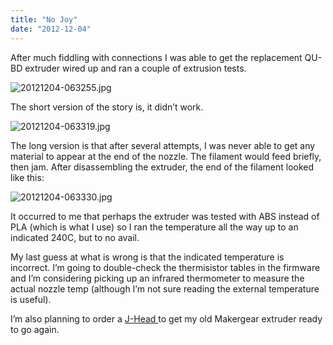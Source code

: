 ```yaml
---
title: "No Joy"
date: "2012-12-04"
---
```


<div class="content">
<p>After much fiddling with connections I was able to get the replacement QU-BD
extruder wired up and ran a couple of extrusion tests.</p>
<p><img alt="20121204-063255.jpg" src="http://www.gullicksonlaboratories.com/wp-
content/uploads/2012/12/20121204-063255.jpg"/></p>
<p>The short version of the story is, it didn’t work.</p>
<p><img alt="20121204-063319.jpg" src="http://www.gullicksonlaboratories.com/wp-
content/uploads/2012/12/20121204-063319.jpg"/></p>
<p>The long version is that after several attempts, I was never able to get any
material to appear at the end of the nozzle. The filament would feed briefly,
then jam. After disassembling the extruder, the end of the filament looked
like this:</p>
<p><img alt="20121204-063330.jpg" src="http://www.gullicksonlaboratories.com/wp-
content/uploads/2012/12/20121204-063330.jpg"/></p>
<p>It occurred to me that perhaps the extruder was tested with ABS instead of PLA
(which is what I use) so I ran the temperature all the way up to an indicated
240C, but to no avail.</p>
<p>My last guess at what is wrong is that the indicated temperature is incorrect.
I’m going to double-check the thermisistor tables in the firmware and I’m
considering picking up an infrared thermometer to measure the actual nozzle
temp (although I’m not sure reading the external temperature is useful).</p>
<p>I’m also planning to order a <a href="http://reprap.org/wiki/J_Head_Nozzle" target="_blank"> J-Head </a>
to get my old Makergear extruder ready to go again.</p>
</div>
